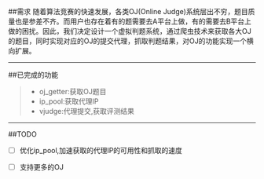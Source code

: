 ##需求
随着算法竞赛的快速发展，各类OJ(Online Judge)系统层出不穷，题目质量也是参差不齐。而用户也存在着有的题需要去A平台上做，有的需要去B平台上做的困扰。因此，我们决定设计一个虚拟判题系统，通过爬虫技术来获取各大OJ的题目，同时实现对应的OJ的提交代理，抓取判题结果，对OJ的功能实现一个横向扩展。

---
##已完成的功能
> * oj_getter:获取OJ题目
> * ip_pool:获取代理IP
> * vjudge:代理提交,获取评测结果

---
##TODO
- [ ] 优化ip_pool,加速获取的代理IP的可用性和抓取的速度
- [ ] 支持更多的OJ


